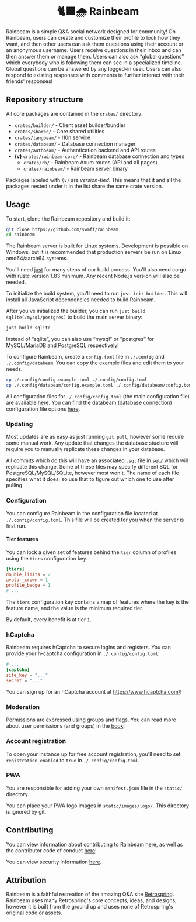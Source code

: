 <h1 align="center">🐈‍⬛🌧️ Rainbeam</h1>

Rainbeam is a simple Q&A social network designed for community! On Rainbeam, users can create and customize their profile to look how they want, and then other users can ask them questions using their account or an anonymous username. Users receive questions in their inbox and can then answer them or manage them. Users can also ask “global questions” which everybody who is following them can see in a specialized timeline. Global questions can be answered by any logged-in user. Users can also respond to existing responses with comments to further interact with their friends' responses!

## Repository structure

All core packages are contained in the `crates/` directory:

- `crates/builder/` - Client asset builder/bundler
- `crates/shared/` - Core shared utilities
- `crates/langbeam/` - l10n service
- `crates/databeam/` - Database connection manager
- `crates/authbeam/` - Authentication backend and API routes
- **(v)** `crates/rainbeam-core/` - Rainbeam database connection and types
    - `crates/rb/` - Rainbeam Axum routes (API and all pages)
    - `crates/rainbeam/` - Rainbeam server binary

Packages labeled with `(v)` are _version-tied_. This means that it and all the packages nested under it in the list share the same crate version.

## Usage

To start, clone the Rainbeam repository and build it:

```bash
git clone https://github.com/swmff/rainbeam
cd rainbeam
```

The Rainbeam server is built for Linux systems. Development is possible on Windows, but it is recommended that production servers be run on Linux amd64/aarch64 systems.

You'll need [just](https://just.systems/man/en/introduction.html) for many steps of our build process. You'll also need cargo with rustc version 1.83 minimum. Any recent Node.js version will also be needed.

To initialize the build system, you'll need to run `just init-builder`. This will install all JavaScript dependencies needed to build Rainbeam.

After you've initialized the builder, you can run `just build sqlite(/mysql/postgres)` to build the main server binary:

```bash
just build sqlite
```

Instead of “sqlite”, you can also use “mysql" or "postgres” for MySQL/MariaDB and PostgreSQL respectively!

To configure Rainbeam, create a `config.toml` file in `./.config` and `./.config/databeam`. You can copy the example files and edit them to your needs.

```bash
cp ./.config/config.example.toml ./.config/config.toml
cp ./.config/databeam/config.example.toml ./.config/databeam/config.toml
```

All configuration files for `./.config/config.toml` (the main configuration file) are available [here](https://swmff.github.io/rainbeam/rainbeam/config/struct.Config.html). You can find the databeam (database connection) configuration file options [here](https://swmff.github.io/rainbeam/databeam/sql/struct.DatabaseOpts.html).

### Updating

Most updates are as easy as just running `git pull`, however some require some manual work. Any update that changes the database stucture will require you to manually replicate these changes in your database.

All commits which do this will have an associated `.sql` file in `sql/` which will replicate this change. Some of these files may specify different SQL for PostgreSQL/MySQL/SQLite, however most won't. The name of each file specifies what it does, so use that to figure out which one to use after pulling.

### Configuration

You can configure Rainbeam in the configuration file located at `./.config/config.toml`. This file will be created for you when the server is first run.

#### Tier features

You can lock a given set of features behind the `tier` column of profiles using the `tiers` configuration key.

```toml
[tiers]
double_limits = 2
avatar_crown = 1
profile_badge = 1
# ...
```

The `tiers` configuration key contains a map of features where the key is the feature name, and the value is the minimum required tier.

By default, every benefit is at tier `1`.

### hCaptcha

Rainbeam requires hCaptcha to secure logins and registers. You can provide your h-captcha configuration in `./.config/config.toml`:

```toml
# ...
[captcha]
site_key = "..."
secret = "..."
```

You can sign up for an hCaptcha account at <https://www.hcaptcha.com/>!

### Moderation

Permissions are expressed using groups and flags. You can read more about user permissions (and groups) in the [book](https://swmff.github.io/rainbeam_staff_guide/technical/permissions.html)!

### Account registration

To open your instance up for free account registration, you'll need to set `registration_enabled` to `true` in `./.config/config.toml`.

### PWA

You are responsible for adding your own `manifest.json` file in the `static/` directory.

You can place your PWA logo images in `static/images/logo/`. This directory is ignored by git.

## Contributing

You can view information about contributing to Rainbeam [here](https://github.com/swmff/rainbeam/blob/master/.github/CONTRIBUTING.md), as well as the contributor code of conduct [here](https://github.com/swmff/rainbeam/blob/master/.github/CODE_OF_CONDUCT.md)!

You can view security information [here](https://github.com/swmff/rainbeam/blob/master/SECURITY.md).

## Attribution

Rainbeam is a faithful recreation of the amazing Q&A site [Retrospring](https://github.com/Retrospring/retrospring). Rainbeam uses many Retrospring's core concepts, ideas, and designs, however it is built from the ground up and uses none of Retrospring's original code or assets.
